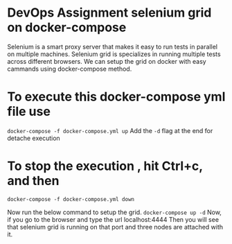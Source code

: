 # DevOps Assignment selenium grid on docker-compose
Selenium is a smart proxy server that makes it easy to run tests in parallel on multiple machines. Selenium grid is specializes in running multiple tests  across different browsers.
We can setup the grid on docker with easy cammands using docker-compose method.
# To execute this docker-compose yml file use
 `docker-compose -f docker-compose.yml up`
 Add the `-d` flag at the end for detache execution
 # To stop the execution , hit Ctrl+c, and then 
  `docker-compose -f docker-compose.yml down`
  
  Now run the below command to setup the grid.
  `docker-compose up -d`
  Now, if you go to the browser and type the url 
  localhost:4444
  Then you will see that selenium grid is running on that port and three nodes are attached with it.
